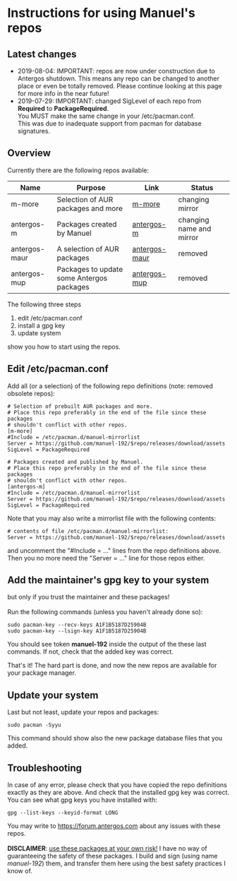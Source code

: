 # Instructions for using Manuel's repos

## Latest changes
- 2019-08-04: IMPORTANT: repos are now under construction due to Antergos shutdown.
  This means any repo can be changed to another place or even be totally removed.
  Please continue looking at this page for more info in the near future!
- 2019-07-29: IMPORTANT: changed SigLevel of each repo from **Required** to **PackageRequired**.<br>
  You MUST make the same change in your /etc/pacman.conf.<br>
  This was due to inadequate support from pacman for database signatures.

## Overview
Currently there are the following repos available:

Name | Purpose | Link | Status
---- | ------- | ---- | ------
m-more | Selection of AUR packages and more | [m-more](../../../m-more) | changing mirror
antergos-m | Packages created by Manuel | [antergos-m](../../../antergos-m) | changing name and mirror
antergos-maur | A selection of AUR packages | [antergos-maur](../../../antergos-maur) | removed
antergos-mup | Packages to update some Antergos packages | [antergos-mup](../../../antergos-mup) | removed

The following three steps
1. edit /etc/pacman.conf
2. install a gpg key
3. update system

show you how to start using the repos.

## Edit /etc/pacman.conf
Add all (or a selection) of the following repo definitions (note: removed obsolete repos):
```
# Selection of prebuilt AUR packages and more.
# Place this repo preferably in the end of the file since these packages
# shouldn't conflict with other repos.
[m-more]
#Include = /etc/pacman.d/manuel-mirrorlist
Server = https://github.com/manuel-192/$repo/releases/download/assets
SigLevel = PackageRequired

# Packages created and published by Manuel.
# Place this repo preferably in the end of the file since these packages
# shouldn't conflict with other repos.
[antergos-m]
#Include = /etc/pacman.d/manuel-mirrorlist
Server = https://github.com/manuel-192/$repo/releases/download/assets
SigLevel = PackageRequired
```
Note that you may also write a mirrorlist file with the following contents:
```
# contents of file /etc/pacman.d/manuel-mirrorlist:
Server = https://github.com/manuel-192/$repo/releases/download/assets
```
and uncomment the "#Include = ..." lines from the repo definitions above.
Then you no more need the "Server = ..." line for those repos either.

## Add the maintainer's gpg key to your system
but only if you trust the maintainer and these packages!<br><br>
Run the following commands (unless you haven't already done so):
```
sudo pacman-key --recv-keys A1F1B5187D25904B
sudo pacman-key --lsign-key A1F1B5187D25904B
```
You should see token **manuel-192** inside the output of the these last commands.
If not, check that the added key was correct.

That's it! The hard part is done, and now the new repos are available for your package manager.

## Update your system
Last but not least, update your repos and packages:
```
sudo pacman -Syyu
```
This command should show also the new package database files that you added.
## Troubleshooting
In case of any error, please check that you have copied the repo definitions exactly as they are above. And check that the installed gpg key was correct.<br>
You can see what gpg keys you have installed with:
```
gpg --list-keys --keyid-format LONG
```
You may write to https://forum.antergos.com about any issues with these repos.
<br><br>
<b>DISCLAIMER</b>: <u>use these packages at your own risk!</u> I have no way of
guaranteeing the safety of these packages.
I build and sign (using name <i>manuel-192</i>) them,
and transfer them here using the best safety practices I know of.
